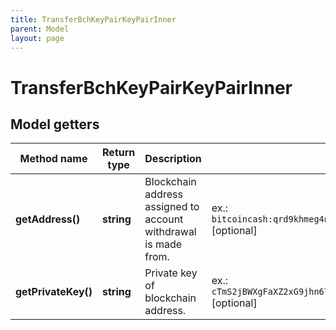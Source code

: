 ```yaml
---
title: TransferBchKeyPairKeyPairInner
parent: Model
layout: page
---
```


# TransferBchKeyPairKeyPairInner

## Model getters

Method name | Return type | Description | Notes
------------ | ------------- | ------------- | -------------
**getAddress()** | **string** | Blockchain address assigned to account withdrawal is made from. | ex.: `bitcoincash:qrd9khmeg4nqag3h5gzu8vjt537pm7le85lcauzez` [optional]
**getPrivateKey()** | **string** | Private key of blockchain address. | ex.: `cTmS2jBWXgFaXZ2xG9jhn67TiyTshnMp3UedamzEhGm6BZV1vLgQ` [optional]


